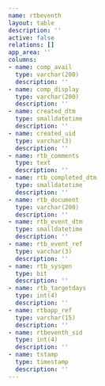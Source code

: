 ```yaml
---
name: rtbeventh
layout: table
description: ''
active: false
relations: []
app_area: ''
columns:
- name: comp_avail
  type: varchar(200)
  description: ''
- name: comp_display
  type: varchar(200)
  description: ''
- name: created_dtm
  type: smalldatetime
  description: ''
- name: created_uid
  type: varchar(3)
  description: ''
- name: rtb_comments
  type: text
  description: ''
- name: rtb_completed_dtm
  type: smalldatetime
  description: ''
- name: rtb_document
  type: varchar(200)
  description: ''
- name: rtb_event_dtm
  type: smalldatetime
  description: ''
- name: rtb_event_ref
  type: varchar(3)
  description: ''
- name: rtb_sysgen
  type: bit
  description: ''
- name: rtb_targetdays
  type: int(4)
  description: ''
- name: rtbapp_ref
  type: varchar(15)
  description: ''
- name: rtbeventh_sid
  type: int(4)
  description: ''
- name: tstamp
  type: timestamp
  description: ''
---
```


